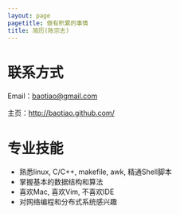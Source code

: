 ```yaml
---
layout: page
pagetitle: 做有积累的事情
title: 简历(陈宗志)
---
```


# 联系方式

Email：baotiao@gmail.com


主页：<http://baotiao.github.com/>

# 专业技能

- 熟悉linux, C/C++, makefile, awk, 精通Shell脚本
- 掌握基本的数据结构和算法
- 喜欢Mac, 喜欢Vim, 不喜欢IDE
- 对网络编程和分布式系统感兴趣
